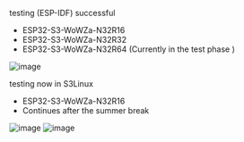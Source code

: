 testing (ESP-IDF) successful

- ESP32-S3-WoWZa-N32R16
- ESP32-S3-WoWZa-N32R32
- ESP32-S3-WoWZa-N32R64 (Currently in the test phase )


![image](https://github.com/ESP32DE/Boot-Linux-ESP32S3-Playground/assets/16070445/61d24651-0e64-4368-89e7-ef83cc2c9ff4)

testing now in S3Linux

- ESP32-S3-WoWZa-N32R16
- Continues after the summer break

![image](https://github.com/ESP32DE/Boot-Linux-ESP32S3-Playground/assets/16070445/0dd393d5-f8a9-4cba-ad6d-b10622fd7489)
![image](https://github.com/ESP32DE/Boot-Linux-ESP32S3-Playground/assets/16070445/972e5243-9191-4615-9473-757d97bfac86)
